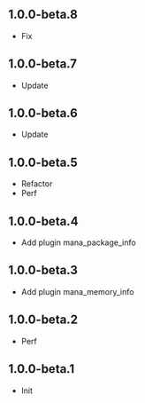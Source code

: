 ## 1.0.0-beta.8

- Fix

## 1.0.0-beta.7

- Update

## 1.0.0-beta.6

- Update

## 1.0.0-beta.5

- Refactor
- Perf

## 1.0.0-beta.4

- Add plugin mana_package_info

## 1.0.0-beta.3

- Add plugin mana_memory_info

## 1.0.0-beta.2

- Perf

## 1.0.0-beta.1

- Init
